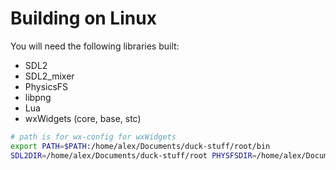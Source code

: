 # Building on Linux
You will need the following libraries built:
* SDL2
* SDL2_mixer
* PhysicsFS
* libpng
* Lua
* wxWidgets (core, base, stc)

```bash
# path is for wx-config for wxWidgets
export PATH=$PATH:/home/alex/Documents/duck-stuff/root/bin
SDL2DIR=/home/alex/Documents/duck-stuff/root PHYSFSDIR=/home/alex/Documents/duck-stuff/root LIBPNGDIR=/home/alex/Documents/duck-stuff/root cmake ..
```